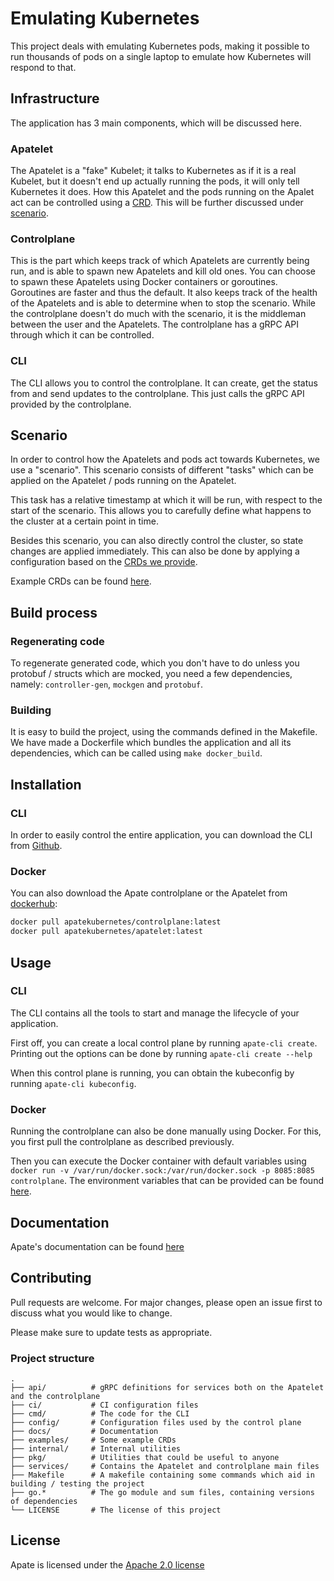 # Emulating Kubernetes
This project deals with emulating Kubernetes pods, making it possible to run thousands of pods on a single laptop to emulate how Kubernetes will respond to that.

## Infrastructure
The application has 3 main components, which will be discussed here.

### Apatelet
The Apatelet is a "fake" Kubelet; it talks to Kubernetes as if it is a real Kubelet, but it doesn't end up actually running the pods, it will only tell Kubernetes it does. 
How this Apatelet and the pods running on the Apalet act can be controlled using a [CRD](https://kubernetes.io/docs/concepts/extend-kubernetes/api-extension/custom-resources/).
This will be further discussed under [scenario](#scenario).

### Controlplane
This is the part which keeps track of which Apatelets are currently being run, and is able to spawn new Apatelets and kill old ones. You can choose to spawn these Apatelets using Docker containers or goroutines. Goroutines are faster and thus the default. It also keeps track of the health of the Apatelets and is able to determine when to stop the scenario. While the controlplane doesn't do much with the scenario, it is the middleman between the user and the Apatelets. The controlplane has a gRPC API through which it can be controlled.

### CLI
The CLI allows you to control the controlplane. It can create, get the status from and send updates to the controlplane. This just calls the gRPC API provided by the controlplane.

## Scenario
In order to control how the Apatelets and pods act towards Kubernetes, we use a "scenario". This scenario consists of different "tasks" which can be applied on the Apatelet / pods running on the Apatelet.

This task has a relative timestamp at which it will be run, with respect to the start of the scenario. This allows you to carefully define what happens to the cluster at a certain point in time.

Besides this scenario, you can also directly control the cluster, so state changes are applied immediately. This can also be done by applying a configuration based on the [CRDs we provide](config/crd).

Example CRDs can be found [here](examples).

## Build process
### Regenerating code
To regenerate generated code, which you don't have to do unless you protobuf / structs which are mocked, you need a few dependencies, namely: `controller-gen`, `mockgen` and `protobuf`.

### Building
It is easy to build the project, using the commands defined in the Makefile. We have made a Dockerfile which bundles the application and all its dependencies, which can be called using `make docker_build`.

## Installation
### CLI
In order to easily control the entire application, you can download the CLI from [Github](https://github.com/atlarge-research/opendc-emulate-kubernetes/releases).

### Docker
You can also download the Apate controlplane or the Apatelet from [dockerhub](https://hub.docker.com/u/apatekubernetes):

```bash
docker pull apatekubernetes/controlplane:latest
docker pull apatekubernetes/apatelet:latest
```

## Usage
### CLI
The CLI contains all the tools to start and manage the lifecycle of your application.

First off, you can create a local control plane by running `apate-cli create`. Printing out the options can be done by running `apate-cli create --help`

When this control plane is running, you can obtain the kubeconfig by running `apate-cli kubeconfig`.

### Docker
Running the controlplane can also be done manually using Docker. For this, you first pull the controlplane as described previously.

Then you can execute the Docker container with default variables using `docker run -v /var/run/docker.sock:/var/run/docker.sock -p 8085:8085 controlplane`. The environment variables that can be provided can be found [here](pkg/env/controlplane.go).

## Documentation
Apate's documentation can be found [here](docs/index.md)

## Contributing
Pull requests are welcome. For major changes, please open an issue first to discuss what you would like to change.

Please make sure to update tests as appropriate.

### Project structure
    .
    ├── api/          # gRPC definitions for services both on the Apatelet and the controlplane
    ├── ci/           # CI configuration files
    ├── cmd/          # The code for the CLI
    ├── config/       # Configuration files used by the control plane
    ├── docs/         # Documentation
    ├── examples/     # Some example CRDs
    ├── internal/     # Internal utilities 
    ├── pkg/          # Utilities that could be useful to anyone
    ├── services/     # Contains the Apatelet and controlplane main files
    ├── Makefile      # A makefile containing some commands which aid in building / testing the project
    ├── go.*          # The go module and sum files, containing versions of dependencies
    └── LICENSE       # The license of this project

## License
Apate is licensed under the [Apache 2.0 license](./LICENSE)
